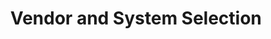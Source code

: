 ---
title:  "Vendor and System Selection"
categories: [Information-Technology-and-Digital-Strategy]
intro: Providing objective frameworks and insights to assist with vendor and system selections to support business requirements.
---